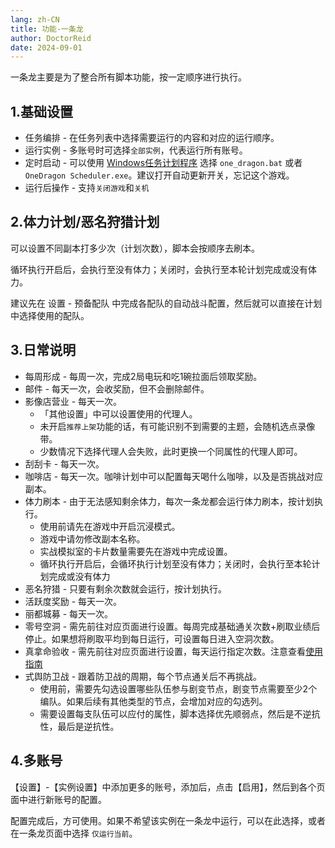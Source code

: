 ```yaml
---
lang: zh-CN
title: 功能-一条龙
author: DoctorReid
date: 2024-09-01
---
```


一条龙主要是为了整合所有脚本功能，按一定顺序进行执行。

## 1.基础设置

- 任务编排 - 在任务列表中选择需要运行的内容和对应的运行顺序。
- 运行实例 - 多账号时可选择`全部实例`，代表运行所有账号。
- 定时启动 - 可以使用 [Windows任务计划程序](../../../other/zh/windows_plan.md) 选择 `one_dragon.bat` 或者 `OneDragon Scheduler.exe`。建议打开自动更新开关，忘记这个游戏。
- 运行后操作 - 支持`关闭游戏`和`关机`

## 2.体力计划/恶名狩猎计划

可以设置不同副本打多少次（计划次数），脚本会按顺序去刷本。

循环执行开启后，会执行至没有体力；关闭时，会执行至本轮计划完成或没有体力。

建议先在 设置 - 预备配队 中完成各配队的自动战斗配置，然后就可以直接在计划中选择使用的配队。

## 3.日常说明

- 每周形成 - 每周一次，完成2局电玩和吃1碗拉面后领取奖励。
- 邮件 - 每天一次，会收奖励，但不会删除邮件。
- 影像店营业 - 每天一次。
  - 「其他设置」中可以设置使用的代理人。
  - 未开启`推荐上架`功能的话，有可能识别不到需要的主题，会随机选点录像带。
  - 少数情况下选择代理人会失败，此时更换一个同属性的代理人即可。
- 刮刮卡 - 每天一次。
- 咖啡店 - 每天一次。咖啡计划中可以配置每天喝什么咖啡，以及是否挑战对应副本。
- 体力刷本 - 由于无法感知剩余体力，每次一条龙都会运行体力刷本，按计划执行。
  - 使用前请先在游戏中开启沉浸模式。
  - 游戏中请勿修改副本名称。
  - 实战模拟室的卡片数量需要先在游戏中完成设置。
  - 循环执行开启后，会循环执行计划至没有体力；关闭时，会执行至本轮计划完成或没有体力
- 恶名狩猎 - 只要有剩余次数就会运行，按计划执行。
- 活跃度奖励 - 每天一次。
- 丽都城募 - 每天一次。
- 零号空洞 - 需先前往对应页面进行设置。每周完成基础通关次数+刷取业绩后停止。如果想将刷取平均到每日运行，可设置每日进入空洞次数。
- 真拿命验收 - 需先前往对应页面进行设置，每天运行指定次数。注意查看[使用指南](feat_game_assistant.md)
- 式舆防卫战 - 跟着防卫战的周期，每个节点通关后不再挑战。
  - 使用前，需要先勾选设置哪些队伍参与剧变节点，剧变节点需要至少2个编队。如果后续有其他类型的节点，会增加对应的勾选列。
  - 需要设置每支队伍可以应付的属性，脚本选择优先顺弱点，然后是不逆抗性，最后是逆抗性。


## 4.多账号

【设置】-【实例设置】中添加更多的账号，添加后，点击【启用】，然后到各个页面中进行新账号的配置。

配置完成后，方可使用。如果不希望该实例在一条龙中运行，可以在此选择，或者在一条龙页面中选择 `仅运行当前`。
